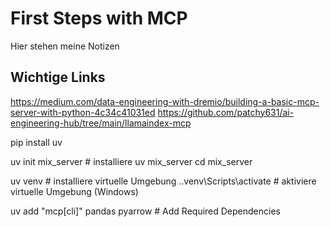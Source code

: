 # First Steps with MCP
Hier stehen meine Notizen

## Wichtige Links
https://medium.com/data-engineering-with-dremio/building-a-basic-mcp-server-with-python-4c34c41031ed
https://github.com/patchy631/ai-engineering-hub/tree/main/llamaindex-mcp


pip install uv

uv init mix_server # installiere uv mix_server
cd mix_server

uv venv # installiere virtuelle Umgebung
.\.venv\Scripts\activate # aktiviere virtuelle Umgebung (Windows)

uv add "mcp[cli]" pandas pyarrow # Add Required Dependencies

